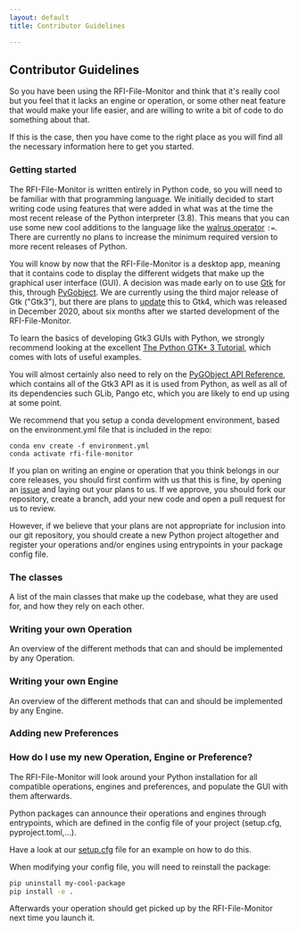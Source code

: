 ```yaml
---
layout: default
title: Contributor Guidelines

---
```


## Contributor Guidelines

So you have been using the RFI-File-Monitor and think that it's really cool but you feel that it lacks an engine or operation, or some other neat feature that would make your life easier, and are willing to write a bit of code to do something about that.

If this is the case, then you have come to the right place as you will find all the necessary information here to get you started.

### Getting started

The RFI-File-Monitor is written entirely in Python code, so you will need to be familiar with that programming language. We initially decided to start writing code using features that were added in what was at the time the most recent release of the Python interpreter (3.8). This means that you can use some new cool additions to the language like the [walrus operator](https://realpython.com/lessons/assignment-expressions/) `:=`. There are currently no plans to increase the minimum required version to more recent releases of Python.

You will know by now that the RFI-File-Monitor is a desktop app, meaning that it contains code to display the different widgets that make up the graphical user interface (GUI). A decision was made early on to use [Gtk](https://www.gtk.org) for this, through [PyGobject](https://pygobject.readthedocs.io/en/latest/). We are currently using the third major release of Gtk ("Gtk3"), but there are plans to [update](https://github.com/rosalindfranklininstitute/rfi-file-monitor/issues/186) this to Gtk4, which was released in December 2020, about six months after we started development of the RFI-File-Monitor.

To learn the basics of developing Gtk3 GUIs with Python, we strongly recommend looking at the excellent [The Python GTK+ 3 Tutorial](https://python-gtk-3-tutorial.readthedocs.io/en/latest/), which comes with lots of useful examples. 

You will almost certainly also need to rely on the [PyGObject API Reference](https://lazka.github.io/pgi-docs/index.html), which contains all of the Gtk3 API as it is used from Python, as well as all of its dependencies such GLib, Pango etc, which you are likely to end up using at some point.

We recommend that you setup a conda development environment, based on the environment.yml file that is included in the repo:

```
conda env create -f environment.yml
conda activate rfi-file-monitor
```

If you plan on writing an engine or operation that you think belongs in our core releases, you should first confirm with us that this is fine, by opening an [issue](https://github.com/rosalindfranklininstitute/rfi-file-monitor/issues) and laying out your plans to us. If we approve, you should fork our repository, create a branch, add your new code and open a pull request for us to review.

However, if we believe that your plans are not appropriate for inclusion into our git repository, you should create a new Python project altogether and register your operations and/or engines using entrypoints in your package config file.

### The classes

A list of the main classes that make up the codebase, what they are used for, and how they rely on each other.

### Writing your own Operation

An overview of the different methods that can and should be implemented by any Operation.

### Writing your own Engine

An overview of the different methods that can and should be implemented by any Engine.

### Adding new Preferences

### How do I use my new Operation, Engine or Preference?

The RFI-File-Monitor will look around your Python installation for all compatible operations, engines and preferences, and populate the GUI with them afterwards. 

Python packages can announce their operations and engines through entrypoints, which are defined in the config file of your project (setup.cfg, pyproject.toml,...).

Have a look at our [setup.cfg](https://github.com/rosalindfranklininstitute/rfi-file-monitor/blob/b73dd80327dbc72e96fc0d71ef0d3dbf04fde0b6/setup.cfg#L45-L65) file for an example on how to do this.

When modifying your config file, you will need to reinstall the package:

```bash
pip uninstall my-cool-package
pip install -e .
```

Afterwards your operation should get picked up by the RFI-File-Monitor next time you launch it.
